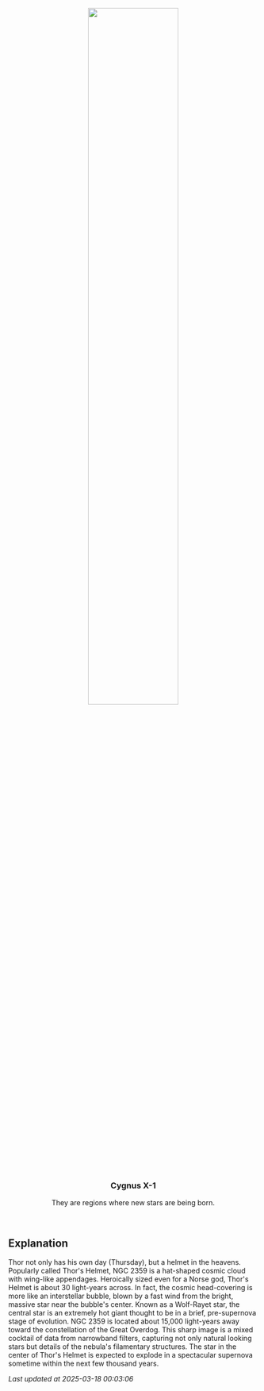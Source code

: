 <p align='center'>
    <img src='https://apod.nasa.gov/apod/image/2503/ThorHelmet_Hopkins_960.jpg' width='60%' />
    <h3 align="center">Cygnus X-1</h3>
    <p align="center">They are regions where new stars are being born.</p>
</p>
<br/>

Explanation
--
Thor not only has his own day (Thursday), but a helmet in the heavens.  Popularly called Thor's Helmet, NGC 2359 is a hat-shaped cosmic cloud with wing-like appendages. Heroically sized even for a Norse god, Thor's Helmet is about 30 light-years across. In fact, the cosmic head-covering is more like an interstellar bubble, blown by a fast wind from the bright, massive star near the bubble's center. Known as a Wolf-Rayet star, the central star is an extremely hot giant thought to be in a brief, pre-supernova stage of evolution. NGC 2359 is located about 15,000 light-years away toward the constellation of the Great Overdog. This sharp image is a mixed cocktail of data from  narrowband filters, capturing not only natural looking stars but details of the nebula's filamentary structures. The star in the center of Thor's Helmet is expected to explode in a spectacular supernova sometime within the next few thousand years.


*Last updated at 2025-03-18 00:03:06*
